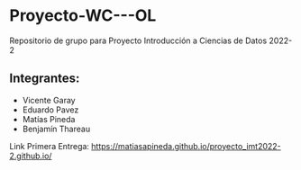 # Proyecto-WC---OL
Repositorio de grupo para Proyecto Introducción a Ciencias de Datos 2022-2

## Integrantes:
* Vicente Garay
* Eduardo Pavez
* Matías Pineda
* Benjamín Thareau




Link Primera Entrega: https://matiasapineda.github.io/proyecto_imt2022-2.github.io/
